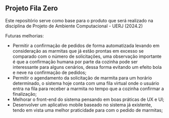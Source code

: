 ## Projeto Fila Zero

Este repositório serve como base para o produto que será realizado na disciplina de Projeto de Ambiente Computacional - UERJ (2024.2)

Futuras melhorias:

- Permitir a confirmação de pedidos de forma automatizada levando em consideração as marmitas que já estão prontas em excesso se comparado com o número de solicitações, uma observação importante é que a confirmação humana por parte da cozinha pode ser interessante para alguns cenários, dessa forma evitando um efeito bola e neve na confirmação de pedidos;
- Permitir o agendamento da solicitação de marmita para um horário determinado, o sistema hoje conta com uma fila virtual onde o usuário entra na fila para receber a marmita no tempo que a cozinha confirmar a finalização;
- Melhorar o front-end do sistema pensando em boas práticas de UX e UI;
- Desenvolver um aplicativo mobile baseado no sistema já existente, tendo em vista uma melhor praticidade para com o pedido de marmitas;
